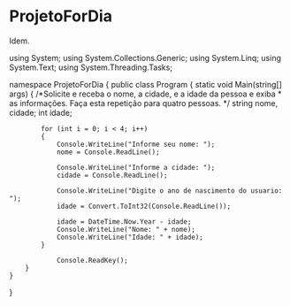 # ProjetoForDia
Idem.

using System;
using System.Collections.Generic;
using System.Linq;
using System.Text;
using System.Threading.Tasks;

namespace ProjetoForDia
{
    public class Program
    {
        static void Main(string[] args)
        {
            /*Solicite e receba o nome, a cidade, e a idade da pessoa e exiba
             * as informações. Faça esta repetição para quatro pessoas.
            */
            string nome, cidade;
            int idade;

            for (int i = 0; i < 4; i++)
            {
                Console.WriteLine("Informe seu nome: ");
                nome = Console.ReadLine();

                Console.WriteLine("Informe a cidade: ");
                cidade = Console.ReadLine();

                Console.WriteLine("Digite o ano de nascimento do usuario: ");
                idade = Convert.ToInt32(Console.ReadLine());

                idade = DateTime.Now.Year - idade;
                Console.WriteLine("Nome: " + nome);
                Console.WriteLine("Idade: " + idade);
            }

                Console.ReadKey();
        }
    }
}
